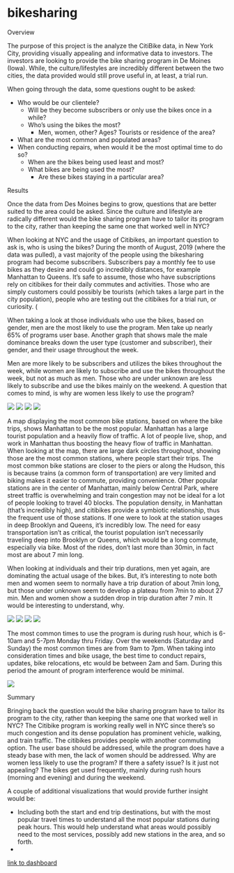 # bikesharing

Overview

The purpose of this project is the analyze the CitiBike data, in New York City, providing visually appealing and informative data to investors. The investors are looking to provide the bike sharing program in De Moines (Iowa). While, the culture/lifestyles are incredibly different between the two cities, the data provided would still prove useful in, at least, a trial run. 

When going through the data, some questions ought to be asked:

* Who would be our clientele? 
	* Will be they become subscribers or only use the bikes once in a while?
	* Who’s using the bikes the most? 
		* Men, women, other? Ages? Tourists or residence of the area? 
* What are the most common and populated areas? 
* When conducting repairs, when would it be the most optimal time to do so?
	* When are the bikes being used least and most?
	* What bikes are being used the most? 
		* Are these bikes staying in a particular area? 

Results

Once the data from Des Moines begins to grow, questions that are better suited to the area could be asked. Since the culture and lifestyle are radically different would the bike sharing program have to tailor its program to the city, rather than keeping the same one that worked well in NYC? 

When looking at NYC and the usage of Citibikes, an important question to ask is, who is using the bikes? During the month of August, 2019 (where the data was pulled), a vast majority of the people using the bikesharing program had become subscribers. Subscribers pay a monthly fee to use bikes as they desire and could go incredibly distances, for example Manhattan to Queens. It’s safe to assume, those who have subscriptions rely on citibikes for their daily commutes and activities. Those who are simply customers could possibly be tourists (which takes a large part in the city population), people who are testing out the citibikes for a trial run, or curiosity. (

When taking a look at those individuals who use the bikes, based on gender, men are the most likely to use the program. Men take up nearly 65% of programs user base. Another graph that shows male the male dominance breaks down the user type (customer and subscriber), their gender, and their usage throughout the week. 

Men are more likely to be subscribers and utilizes the bikes throughout the week, while women are likely to subscribe and use the bikes throughout the week, but not as much as men. Those who are under unknown are less likely to subscribe and use the bikes mainly on the weekend. A question that comes to mind, is why are women less likely to use the program?  


![](images/user_type_.png)
![](images/pupular_usage_times.png)
![](images/usage_times_by_gender.png)
![](images/usertype_usage_gender.png)


A map displaying the most common bike stations, based on where the bike trips, shows Manhattan to be the most popular. Manhattan has a large tourist population and a heavily flow of traffic. A lot of people live, shop, and work in Manhattan thus boosting the heavy flow of traffic in Manhattan. When looking at the map, there are large dark circles throughout, showing those are the most common stations, where people start their trips. The most common bike stations are closer to the piers or along the Hudson, this is because trains (a common form of transportation) are very limited and biking makes it easier to commute, providing convenience. Other popular stations are in the center of Manhattan, mainly below Central Park, where street traffic is overwhelming and train congestion may not be ideal for a lot of people looking to travel 40 blocks. The population density, in Manhattan (that’s incredibly high), and citibikes provide a symbiotic relationship, thus the frequent use of those stations. If one were to look at the station usages in deep Brooklyn and Queens, it’s incredibly low. The need for easy transportation isn’t as critical, the tourist population isn’t necessarily traveling deep into Brooklyn or Queens, which would be a long commute, especially via bike. Most of the rides, don’t last more than 30min, in fact most are about 7 min long. 

When looking at individuals and their trip durations, men yet again, are dominating the actual usage of the bikes. But, it’s interesting to note both men and women seem to normally have a trip duration of about 7min long, but those under unknown seem to develop a plateau from 7min to about 27 min. Men and women show a sudden drop in trip duration after 7 min. It would be interesting to understand, why.



![](images/pop_start_station.png)
![](images/pop_end_station.png)
![](images/trip_duration.png)
![](images/trip_duration_by_genders.png)


The most common times to use the program is during rush hour, which is 6-10am and 5-7pm Monday thru Friday. Over the weekends (Saturday and Sunday) the most common times are from 9am to 7pm. When taking into consideration times and bike usage, the best time to conduct repairs, updates, bike relocations, etc would be between 2am and 5am. During this period the amount of program interference would be minimal. 

![](images/pupular_usage_times.png)

Summary

Bringing back the question would the bike sharing program have to tailor its program to the city, rather than keeping the same one that worked well in NYC? The Citibike program is working really well in NYC since there’s so much congestion and its dense population has prominent vehicle, walking, and train traffic. The citibikes provides people with another commuting option. The user base should be addressed, while the program does have a steady base with men, the lack of women should be addressed. Why are women less likely to use the program? If there a safety issue? Is it just not appealing? The bikes get used frequently, mainly during rush hours (morning and evening) and during the weekend. 

A couple of additional visualizations that would provide further insight would be: 

* Including both the start and end trip destinations, but with the most popular travel times to understand all the most popular stations during peak 	   hours. This would help understand what areas would possibly need to the most services, possibly add new stations in the area, and so forth.
*
    
[link to dashboard]( https://public.tableau.com/views/Bikesharing_Challenge_16607822785370/TaleofCitiBikes?:language=en-US&publish=yes&:display_count=n&:origin=viz_share_link)

